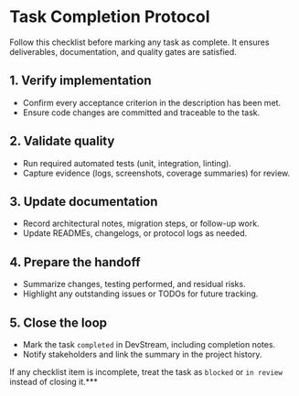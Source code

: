 # Task Completion Protocol

Follow this checklist before marking any task as complete. It ensures deliverables, documentation, and quality gates are satisfied.

## 1. Verify implementation
- Confirm every acceptance criterion in the description has been met.
- Ensure code changes are committed and traceable to the task.

## 2. Validate quality
- Run required automated tests (unit, integration, linting).
- Capture evidence (logs, screenshots, coverage summaries) for review.

## 3. Update documentation
- Record architectural notes, migration steps, or follow-up work.
- Update READMEs, changelogs, or protocol logs as needed.

## 4. Prepare the handoff
- Summarize changes, testing performed, and residual risks.
- Highlight any outstanding issues or TODOs for future tracking.

## 5. Close the loop
- Mark the task `completed` in DevStream, including completion notes.
- Notify stakeholders and link the summary in the project history.

If any checklist item is incomplete, treat the task as `blocked` or `in review` instead of closing it.***
